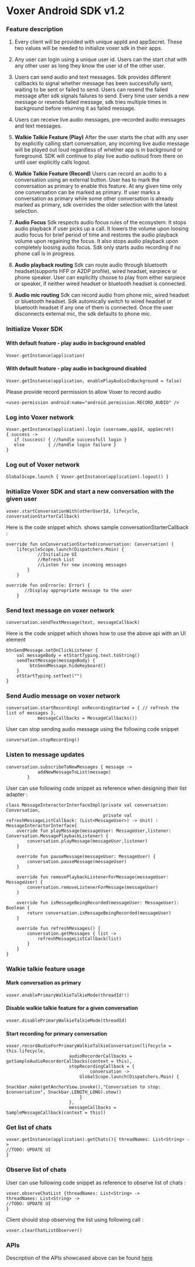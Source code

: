 # Voxer Android SDK v1.2

### Feature description

1. Every client will be provided with unique appId and appSecret. These two values will be needed to initialize voxer sdk in their apps.
2. Any user can login using a unique user id. Users can the start chat with any other user as long they know the user id of the other user.  
3. Users can send audio and text messages. Sdk provides different callbacks to signal whether message has been successfully sent, waiting to be sent or failed to send. Users can resend the failed message after sdk signals failures to send. Every time user sends a new message or resends failed message, sdk tries multiple times in background before returning it as failed message. 
4. Users can receive live audio messages, pre-recorded audio messages and text messages.
5. **Walkie Talkie Feature (Play)** After the user starts the chat with any user by explicitly calling start conversation, any incoming live audio message will be played out loud regardless of whether app is in background or foreground. SDK will continue to play live audio outloud from there on until user explicitly calls logout.
6. **Walkie Talkie Feature (Record)** Users can record an audio to a conversation using an external button. User has to mark the conversation as primary to enable this feature. At any given time only one conversation can be marked as primary. If user marks a conversation as primary while some other conversation is already marked as primary, sdk overrides the older selection with the latest selection. 
7. **Audio Focus** Sdk respects audio focus rules of the ecosystem. It stops audio playback if user picks up a call. It lowers the volume upon loosing audio focus for brief period of time and restores the audio playback volume upon regaining the focus. It also stops audio playback upon completely loosing audio focus. Sdk only starts audio recording if no phone call is in progress. 
8. **Audio playback routing** Sdk can route audio through bluetooth headset(supports HFP or A2DP profile), wired headset, earpiece or phone speaker. User can explicitly choose to play from either earpiece or speaker, if neither wired headset or bluetooth headset is connected.

9. **Audio mic routing** Sdk can record audio from phone mic, wired headset or bluetooth headset. Sdk automically switch to wired headset or bluetooth headset if any one of them is connected. Once the user disconnects external mic, the sdk defaults to phone mic. 
### Initialize Voxer SDK 

#### With default feature - play audio in background enabled

```
Voxer.getInstance(application)
```

#### With default feature - play audio in background disabled

```
Voxer.getInstance(application, enablePlayAudioInBackground = false)
```


Please provide record permission to allow Voxer to record audio

```
<uses-permission android:name="android.permission.RECORD_AUDIO" />
```

### Log into Voxer network 

```
Voxer.getInstance(application).login (username,appId, appSecret) 
{ success ->
   if (success) { //handle successfull login }
   else         { //handle login failure }
}
 ```
 
 ### Log out of Voxer network
 
 ```
 GlobalScope.launch { Voxer.getInstance(application).logout() }
 
 ```

### Initialize Voxer SDK and start a new conversation with the given user

```
voxer.startConversationWith(otherUserId, lifecycle, conversationStarterCallback)
```

Here is the code snippet which. shows sample conversationStarterCallback : 

```
override fun onConversationStarted(conversation: Conversation) {
    lifecycleScope.launch(Dispatchers.Main) {
            //Initialize UI
            //Refresh List
            //Listen for new incoming messages
        }
    }

override fun onError(e: Error) {
       //Display appropriate message to the user
    }
```
    
 
 ### Send text message on voxer network
 
 ```
 conversation.sendTextMessage(text, messageCallback)
 ```
 
 Here is the code snippet which shows how to use the above api with an UI element
 
 ```
 btnSendMessage.setOnClickListener {
     val messageBody = etStartTyping.text.toString()
     sendTextMessage(messageBody) {
          btnSendMessage.hideKeyboard()
     }
     etStartTyping.setText("")
 }
 ```

### Send Audio message on voxer network

```
conversation.startRecording( onRecordingStarted = { // refresh the list of messages },
            messageCallbacks = MessageCallbacks())
```

User can stop sending audio message using the following code snippet 

```
conversation.stopRecording()
```

### Listen to message updates

```
conversation.subscribeToNewMessages { message ->
            addNewMessageToList(message)
        }
```

User can use following code snippet as reference when designing their list adapter : 

```
class MessageInteractorInterfaceImpl(private val conversation: Conversation,
                                     private val refreshMessageListCallback: (List<MessageUser>) -> Unit) : MessageInteractorInterface{
    override fun playMessage(messageUser: MessageUser,listener: Conversation.MessagePlaybackListener) {
        conversation.playMessage(messageUser,listener)
    }

    override fun pauseMessage(messageUser: MessageUser) {
        conversation.pauseMessage(messageUser)
    }

    override fun removePlaybackListenerForMessage(messageUser: MessageUser) {
        conversation.removeListenerForMessage(messageUser)
    }

    override fun isMessageBeingRecorded(messageUser: MessageUser): Boolean {
        return conversation.isMessageBeingRecorded(messageUser)
    }

    override fun refreshMessages() {
        conversation.getMessages { list ->
            refreshMessageListCallback(list)
        }
    }
}
```
### Walkie talkie feature usage
#### Mark conversation as primary
```
voxer.enablePrimaryWalkieTalkieMode(threadId!!)
```
#### Disable walkie talkie feature for a given conversation
```
voxer.disablePrimaryWalkieTalkieMode(threadId)
```
#### Start recording for primary conversation
```
voxer.recordAudioForPrimaryWalkieTalkieConversation(lifecycle = this.lifecycle,
                        audioRecorderCallbacks = getSampleAudioRecorderCallbacks(context = this),
                        stopRecordingCallback = {
                                conversation ->
                            GlobalScope.launch(Dispatchers.Main) {
                                Snackbar.make(getAnchorView.invoke(),"Conversation to stop: $conversation", Snackbar.LENGTH_LONG).show()
                            }
                        },
                        messageCallbacks = SampleMessageCallback(context = this))
```

### Get list of chats
```
voxer.getInstance(application).getChats(){ threadNames: List<String> ->
//TODO: UPDATE UI
}
```

### Observe list of chats
User can use following code snippet as reference to observe list of chats : 

```
voxer.observeChatList {threadNames: List<String> ->
threadNames: List<String> ->
//TODO: UPDATE UI
}
```

Client should stop observing the list using following call : 
```
voxer.clearChatListObserver()
```

### APIs

Description of the  APIs showcased above can be found [here](voxersdk/index.md)
